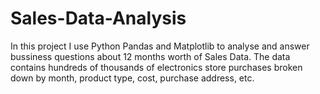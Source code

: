# Sales-Data-Analysis
In this project I use Python Pandas and Matplotlib to analyse and answer bussiness questions about 12 months worth of Sales Data. The data contains hundreds of thousands of electronics store purchases broken down by month, product type, cost, purchase address, etc.
